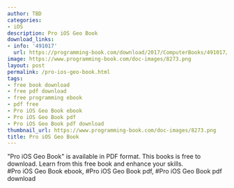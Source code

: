 ```yaml
---
author: TBD
categories:
- iOS
description: Pro iOS Geo Book
download_links:
- info: '491017'
  url: https://programming-book.com/download/2017/ComputerBooks/491017/Pro iOS Geo.pdf
image: https://www.programming-book.com/doc-images/8273.png
layout: post
permalink: /pro-ios-geo-book.html
tags:
- free book download
- free pdf download
- free programming ebook
- pdf free
- Pro iOS Geo Book ebook
- Pro iOS Geo Book pdf
- Pro iOS Geo Book pdf download
thumbnail_url: https://www.programming-book.com/doc-images/8273.png
title: Pro iOS Geo Book
---
```


 
<div class="item-desc text-justify">
  "Pro iOS Geo Book" is available in PDF format. This books is free to download. Learn from this free book and enhance your skills.
  <br>
  #Pro iOS Geo Book ebook, #Pro iOS Geo Book pdf, #Pro iOS Geo Book pdf download
</div>